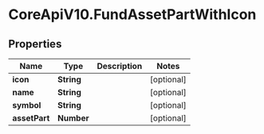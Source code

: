 # CoreApiV10.FundAssetPartWithIcon

## Properties
Name | Type | Description | Notes
------------ | ------------- | ------------- | -------------
**icon** | **String** |  | [optional] 
**name** | **String** |  | [optional] 
**symbol** | **String** |  | [optional] 
**assetPart** | **Number** |  | [optional] 


